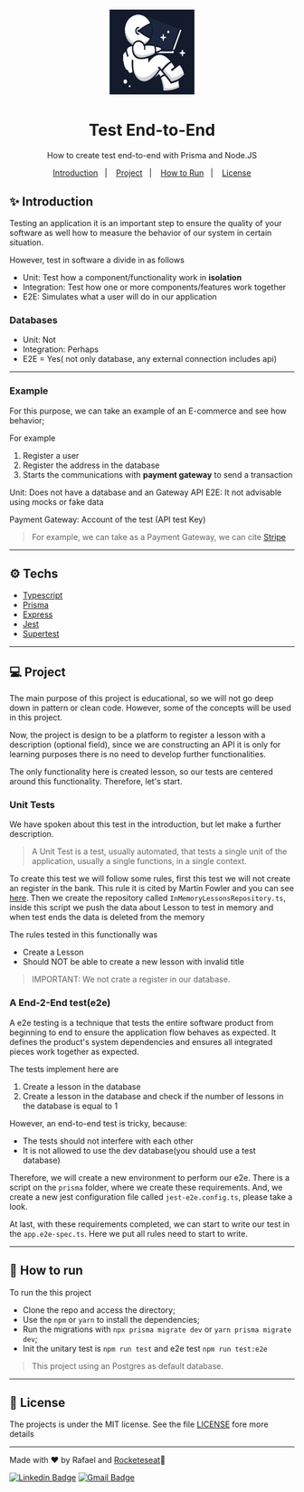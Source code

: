 <h1 align="center"> 
<img src ="./images/logo.png" alt ="logo"    width=150 height=150/>
</h1>
<h1 align="center">Test End-to-End</h1>
<p align="center">How to create test end-to-end with Prisma and Node.JS</p>
<p align="center">
  <a href="#-introduction">Introduction</a>&nbsp;&nbsp;&nbsp;|&nbsp;&nbsp;&nbsp;
  <a href="#-project">Project</a>&nbsp;&nbsp;&nbsp;|&nbsp;&nbsp;&nbsp;
  <a href="#-how-execute">How to Run</a>&nbsp;&nbsp;&nbsp;|&nbsp;&nbsp;&nbsp;
  <a href="#-license">License</a>
</p>

## ✨ Introduction

Testing an application it is an important step to ensure the quality of your software as well how to measure the behavior of our system in certain situation.

However, test in software a divide in as follows

- Unit: Test how a component/functionality work in **isolation**
- Integration: Test how one or more components/features work together
- E2E: Simulates what a user will do in our application

### Databases

- Unit: Not
- Integration: Perhaps
- E2E = Yes( not only database, any external connection includes api)

---
### Example

For this purpose, we can take an example of an E-commerce and see how behavior;

For example

1. Register a user
2. Register the address in the database
3. Starts the communications with **payment gateway** to send a transaction

Unit: Does not have a database and an Gateway API
E2E: It not advisable using mocks or fake data

Payment Gateway: Account of the test (API test Key)

> For example, we can take as a Payment Gateway, we can cite [Stripe](https://stripe.com)
---
## :gear: Techs 
- [Typescript]()
- [Prisma]()
- [Express]()
- [Jest]()
- [Supertest]()

---

## 💻 Project
The main purpose of this project is educational, so we will not go deep down in pattern or clean code. However, some of the concepts will be used in this project.

Now, the project is design to be a platform to register a lesson with a description (optional field), since we are constructing an API it is only for learning purposes there is no need to develop further functionalities.

The only functionality here is created lesson, so our tests are centered around this functionality. Therefore, let's start.


### Unit Tests

We have spoken about this test in the introduction, but let make a further description.
> A Unit Test is a test, usually automated, that tests a single unit of the application, usually a single functions, in a single context.

To create this test we will follow some rules, first this test we will not create an register in the bank. This rule it is cited by Martin Fowler and you can see [here](https://martinfowler.com/bliki/InMemoryTestDatabase.html). 
Then we create the repository called `InMemoryLessonsRepository.ts`, inside this script we push the data about Lesson to test in memory and when test ends the data is deleted from the memory

The rules tested in this functionally was
- Create a Lesson
- Should NOT be able to create a new lesson with invalid title

> IMPORTANT: We not crate a register in our database.

### A End-2-End test(e2e)

A e2e testing is a technique that tests the entire software product from beginning to end to ensure the application flow behaves as expected. It defines the product's system dependencies and ensures all integrated pieces work together as expected.

The tests implement here are
1. Create a lesson in the database
2. Create a lesson in the database and check if the number of lessons in the database is equal to 1

However, an end-to-end test is tricky, because:
- The tests should not interfere with each other
- It is not allowed to use the dev database(you should use a test database)

Therefore, we will create a new environment to perform our e2e. There is a script on the `prisma` folder, where we create these requirements. And, we create a new jest configuration file called `jest-e2e.config.ts`, please take a look.

At last, with these requirements completed, we can start to write our test in the `app.e2e-spec.ts`. Here we put all rules need to start to write.

---
## :rocket: How to run

To run the this project 

- Clone the repo and access the directory;
- Use the `npm` or `yarn` to install the dependencies;
- Run the migrations with `npx prisma migrate dev` or `yarn prisma migrate dev`;
- Init the unitary test is `npm run test` and e2e test `npm run test:e2e`

> This project using an Postgres as default database.


---
## 📄 License
The projects is under the MIT license. See the file [LICENSE](LICENSE) fore more details

---

Made with ♥ by Rafael and [Rocketeseat](https://youtu.be/w_el04y0cHo])👋 


[![Linkedin Badge](https://img.shields.io/badge/-Rafael-blue?style=flat-square&logo=Linkedin&logoColor=white&link=https://www.linkedin.com/in/tgmarinho/)](https://www.linkedin.com/in/rafael-mgr/)
[![Gmail Badge](https://img.shields.io/badge/-Gmail-red?style=flat-square&link=mailto:nelsonsantosaraujo@hotmail.com)](mailto:ribeirorafaelmatehus@gmail.com)
